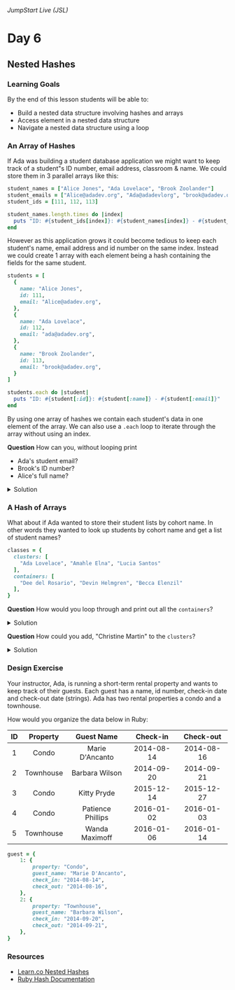 _JumpStart Live (JSL)_

# Day 6

## Nested Hashes

### Learning Goals

By the end of this lesson students will be able to:

- Build a nested data structure involving hashes and arrays
- Access element in a nested data structure
- Navigate a nested data structure using a loop

### An Array of Hashes

If Ada was building a student database application we might want to keep track of a student"s ID number, email address, classroom & name.  We could store them in 3 parallel arrays like this:

```ruby
student_names = ["Alice Jones", "Ada Lovelace", "Brook Zoolander"]
student_emails = ["Alice@adadev.org", "Ada@adadevlorg", "brook@adadev.org"]
student_ids = [111, 112, 113]

student_names.length.times do |index|
  puts "ID: #{student_ids[index]}: #{student_names[index]} - #{student_emails[index]}"
end
```

However as this application grows it could become tedious to keep each student's name, email address and id number on the same index.  Instead we could create 1 array with each element being a hash containing the fields for the same student.

```ruby
students = [
  {
    name: "Alice Jones",
    id: 111,
    email: "Alice@adadev.org",
  },
  {
    name: "Ada Lovelace",
    id: 112,
    email: "ada@adadev.org",
  },
  {
    name: "Brook Zoolander",
    id: 113,
    email: "brook@adadev.org",
  }
]

students.each do |student|
  puts "ID: #{student[:id]}: #{student[:name]} - #{student[:email]}"
end
```

By using one array of hashes we contain each student's data in one element of the array.  We can also use a `.each` loop to iterate through the array without using an index.


**Question** How can you, without looping print

- Ada's student email?
- Brook's ID number?
- Alice's full name?

<details>
<summary>Solution</summary>

```ruby
# Ada's student email
puts students[1][:email]

# Brook's ID number
puts students[-1][:id]

# Alice's Full name
puts students.first[:name]
```

</details>

### A Hash of Arrays

What about if Ada wanted to store their student lists by cohort name.  In other words they wanted to look up students by cohort name and get a list of student names?


```ruby
classes = {
  clusters: [
    "Ada Lovelace", "Amahle Elna", "Lucia Santos"
  ],
  containers: [
    "Dee del Rosario", "Devin Helmgren", "Becca Elenzil"
  ],
}
```

**Question** How would you loop through and print out all the `containers`?

<details>
<summary>Solution</summary>

```ruby
classes[:containers].each do |student|
  puts student
end
```
</details>


**Question** How could you add, "Christine Martin" to the `clusters`?

<details>
<summary>Solution</summary>

```ruby
classes[:clusters] << "Christine Martin"
```
</details>

### Design Exercise

Your instructor, Ada, is running a short-term rental property and wants to keep track of their guests.  Each guest has a name, id number, check-in date and check-out date (strings).  Ada has two rental properties a condo and a townhouse.

How would you organize the data below in Ruby:

**ID**|**Property**|**Guest Name**|**Check-in**|**Check-out**
:-----:|:-----:|:-----:|:-----:|:-----:
1|Condo|Marie D'Ancanto|2014-08-14|2014-08-16
2|Townhouse|Barbara Wilson|2014-09-20|2014-09-21
3|Condo|Kitty Pryde|2015-12-14|2015-12-27
4|Condo|Patience Phillips|2016-01-02|2016-01-03
5|Townhouse|Wanda Maximoff|2016-01-06|2016-01-14

```ruby
guest = {
    1: {
        property: "Condo",
        guest_name: "Marie D'Ancanto",
        check_in: "2014-08-14",
        check_out: "2014-08-16",
    },
    2: {
        property: "Townhouse",
        guest_name: "Barbara Wilson",
        check_in: "2014-09-20",
        check_out: "2014-09-21",
    },
}

```


### Resources

- [Learn.co Nested Hashes](https://learn.co/lessons/nested-hashes-intro)
- [Ruby Hash Documentation](https://ruby-doc.org/core/Hash.html)
